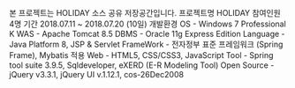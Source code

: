 본 프로젝트는 HOLIDAY 소스 공유 저장공간입니다.
프로젝트명 HOLIDAY
참여인원 4명
기간 2018.07.11 ~ 2018.07.20 (10일)
개발환경 OS - Windows 7 Professional K
	WAS - Apache Tomcat 8.5
	DBMS - Oracle 11g Express Edition
	Language - Java Platform 8, JSP & Servlet
	FrameWork - 전자정부 표준 프레임워크 (Spring Frame), Mybatis 적용
	Web - HTML5, CSS/CSS3, JavaScript
	Tool - Spring tool suite 3.9.5, Sqldeveloper, eXERD (E-R Modeling Tool)
	Open Source - jQuery v3.3.1, jQuery UI v.1.12.1, cos-26Dec2008
